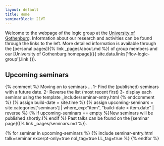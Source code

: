 ```yaml
---
layout: default
title: Home
seminarBlock: 21VT
---
```


Welcome to the webpage of the logic group at the [University of Gothenburg](https://www.gu.se).
Information about our research and activities can be found through the links to the left.
More detailed information is available through the [personal pages]({% link _pages/about.md %}) of group members and our [University of Gothenburg homepage]({{ site.data.links['flov-logic-group'].link }}).

## Upcoming seminars

{% comment %}
  Moving on to seminars ...
  1- Find the (published) seminars with a future date.
  2- Reverse the list (most recent first)
  3- display each seminar using the template _include/seminar-entry.html
{% endcomment %}
{% assign build-date = site.time %}
{% assign upcoming-seminars = site.categories['seminars'] | where_exp:"item", "build-date < item.date" | reverse %}
{% if upcoming-seminars == empty %}New seminars will be published shortly.{% endif %}
Past talks can be found on the [seminar page]({% link _pages/seminars.md %}).

{% for seminar in upcoming-seminars %}
  {% include seminar-entry.html talk=seminar excerpt-only=true nol_tag=true LL_tag=true %}
{% endfor %}
